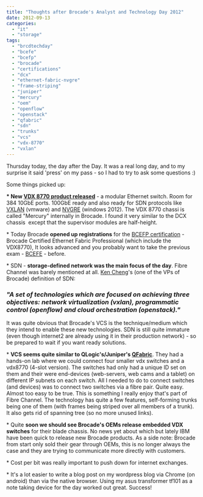 ```yaml
---
title: "Thoughts after Brocade's Analyst and Technology Day 2012"
date: 2012-09-13
categories: 
  - "it"
  - "storage"
tags: 
  - "brcdtechday"
  - "bcefe"
  - "bcefp"
  - "brocade"
  - "certifications"
  - "dcx"
  - "ethernet-fabric-nvgre"
  - "frame-striping"
  - "juniper"
  - "mercury"
  - "oem"
  - "openflow"
  - "openstack"
  - "qfabric"
  - "sdn"
  - "trunks"
  - "vcs"
  - "vdx-8770"
  - "vxlan"
---
```


Thursday today, the day after the Day. It was a real long day, and to my surprise it said 'press' on my pass - so I had to try to ask some questions :)

Some things picked up:

**\* New [VDX 8770 product released](http://www.brocade.com/products/all/switches/product-details/vdx-8770-switch/index.page "on brocade.com")** \- a modular Ethernet switch. Room for 384 10GbE ports. 100GbE ready and also ready for SDN protocols like [VXLAN](http://www.vmware.com/solutions/datacenter/vxlan.html "on vmware.com") (vmware) and [NVGRE](http://technet.microsoft.com/en-us/library/jj134174.aspx "on microsoft.com") (windows 2012). The VDX 8770 chassi is called "Mercury" internally in Brocade. I found it very similar to the DCX chassis  except that the supervisor modules are half-height.

\* Today Brocade **opened up registrations** for the [BCEFP certification](http://community.brocade.com/docs/DOC-2814 "it's free!") - Brocade Certified Ethernet Fabric Professional (which include the VDX8770), It looks advanced and you probably want to take the previous exam - [BCEFE](http://www.brocade.com/education/certification-accreditation/certified-ethernet-fabric-engineer/index.page "on brocade.com") - before.

\* SDN - **storage-defined network was the main focus of the day**. Fibre Channel was barely mentioned at all. [Ken Cheng](http://www.brocade.com/company/about-brocade/executive-profiles.page "on brocade.com")'s (one of the VPs of Brocade) definition of SDN:

### _"A set of technologies which are focused on achieving three objectives: network virtualization (vxlan), programmatic control (openflow) and cloud orchestration (openstack)."_

It was quite obvious that Brocade's VCS is the technique/medium which they intend to enable these new technologies. SDN is still quite immature (even though internet2 are already using it in their production network) - so be prepared to wait if you want ready solutions.

\* **VCS seems quite similar to QLogic's/Juniper's [QFabric](http://www.juniper.net/us/en/dm/datacenter/details/ "link to juniper.net")**. They had a hands-on lab where we could connect four smaller vdx switches and a vdx8770 (4-slot version). The switches had only had a unique ID set on them and their were end-devices (web-servers, web cams and a tablet) on different IP subnets on each switch. All I needed to do to connect switches (and devices) was to connect two switches via a fibre pair. Quite easy. Almost too easy to be true. This is something I really enjoy that's part of Fibre Channel. The technology has quite a few features, self-forming trunks being one of them (with frames being striped over all members of a trunk). It also gets rid of spanning tree (so no more unused links).

\* Quite **soon we should see Brocade's OEMs release embedded VDX switches** for their blade chassis. No news yet about which but lately IBM have been quick to release new Brocade products. As a side note: Brocade from start only sold their gear through OEMs, this is no longer always the case and they are trying to communicate more directly with customers.

\* Cost per bit was really important to push down for internet exchanges.

\* It's a lot easier to write a blog post on my wordpress blog via Chrome (on android) than via the native browser. Using my asus transformer tf101 as a note taking device for the day worked out great. Success!
